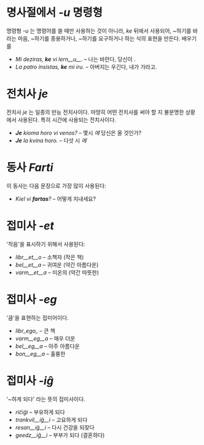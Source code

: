 # 명사절에서 *-u* 명령형

명령형 *-u* 는 명령어를 쓸 때만 사용하는 것이 아니라, *ke* 뒤에서 사용되어, ~하기를 바라는 마음, ~하기를 종용하거나, ~하기를 요구하거나 하는 식의 표현을 만든다.
배우기를
- *Mi deziras, __ke__ vi lern__u__.* – 나는 바란다, 당신이 .
- *La patro insistas, __ke__ mi iru.* – 아버지는 우긴다, 내가 가라고. 
 
# 전치사 *je*

전치사 *je* 는 일종의 만능 전치사이다. 마땅히 어떤 전치사를 써야 할 지 불문명한 상황에서 사용된다. 특히 시간에 사용되는 전치사이다.

- *__Je__ kioma horo vi venos?* – 몇시 *에* 당신은 올 것인가?
- *__Je__ la kvina horo.* – 다섯 시 *에*
 

# 동사 *Farti*

이 동사는 다음 문장으로 가장 많이 사용된다:

- *Kiel vi __fartas__?* – 어떻게 지내세요?


# 접미사 *-et*

'작음'을 표시하기 위해서 사용된다:

- *libr__et__o* – 소책자 (작은 책)
- *bel__et__a*  – 귀여운 (약간 아름다운)
- *varm__et__a* – 미온의 (약간 따뜻한)
 

# 접미사 *-eg*

'큼'을 표현하는 접미어이다.

- *libr_ego_*    – 큰 책
- *varm__eg__a*  – 매우 더운
- *bel__eg__a*   – 아주 아름다운
- *bon__eg__a*   – 훌륭한
 

# 접미사 *-iĝ*

'~하게 되다' 라는 뜻의 접미사이다.

- *riĉiĝi*          – 부유하게 되다
- *trankvil__iĝ__i* – 고요하게 되다
- *resan__iĝ__i*    – 다시 건강을 되찾다
- *geedz__iĝ__i*    – 부부가 되다 (결혼하다)
 

